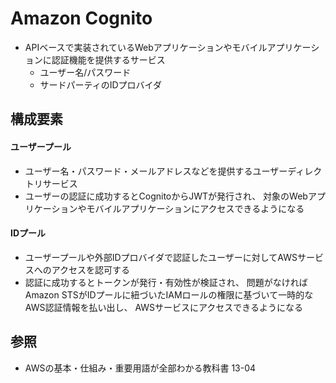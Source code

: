 # Amazon Cognito
- APIベースで実装されているWebアプリケーションやモバイルアプリケーションに認証機能を提供するサービス
  - ユーザー名/パスワード
  - サードパーティのIDプロバイダ

## 構成要素
#### ユーザープール
- ユーザー名・パスワード・メールアドレスなどを提供するユーザーディレクトリサービス
- ユーザーの認証に成功するとCognitoからJWTが発行され、
  対象のWebアプリケーションやモバイルアプリケーションにアクセスできるようになる

#### IDプール
- ユーザープールや外部IDプロバイダで認証したユーザーに対してAWSサービスへのアクセスを認可する
- 認証に成功するとトークンが発行・有効性が検証され、
  問題がなければAmazon STSがIDプールに紐づいたIAMロールの権限に基づいて一時的なAWS認証情報を払い出し、
  AWSサービスにアクセスできるようになる

## 参照
- AWSの基本・仕組み・重要用語が全部わかる教科書 13-04
